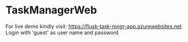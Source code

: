 # TaskManagerWeb
For live demo kindly visit: https://flusk-task-mngr-app.azurewebsites.net
Login with 'guest' as user name and password 
